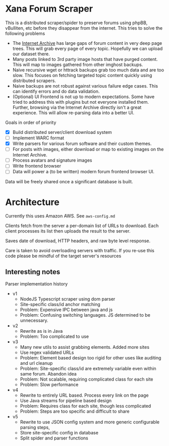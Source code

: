 # Xana Forum Scraper

This is a distributed scraper/spider to preserve forums using phpBB, vBulliten, etc before they
disappear from the internet. This tries to solve the following problems

* The [Internet Archive](https://web.archive.org) has large gaps of forum content in very deep page
  trees. This will grab every page of every topic. Hopefully we can upload our dataset there.
* Many posts linked to 3rd party image hosts that have purged content. This will map to images
  gathered from other imghost backups.
* Naive recursive wget or httrack backups grab too much data and are too slow. This focuses on
  fetching targeted topic content quickly using distributed scrapers.
* Naive backups are not robust against various failure edge cases. This can identify errors and do
  data validation.
* (Optional) UI Frontend is not up to modern expectations. Some have tried to address this with
  plugins but not everyone installed them. Further, browsing via the Internet Archive directly isn't
  a great experience. This will allow re-parsing data into a better UI.

Goals in order of priority

* [x] Build distributed server/client download system
* [ ] Implement WARC format
* [x] Write parsers for various forum software and their custom themes.
* [ ] For posts with images, either download or map to existing images on the Internet Archive.
* [ ] Process avatars and signature images
* [ ] Write frontend browser
* [ ] Data will power a (to be written) modern forum frontend browser UI.

Data will be freely shared once a significant database is built.

# Architecture

Currently this uses Amazon AWS. See `aws-config.md`

Clients fetch from the server a per-domain list of URLs to download. Each client processes its list
then uploads the result to the server.

Saves date of download, HTTP headers, and raw byte level response.

Care is taken to avoid overloading servers with traffic. If you re-use this code please be mindful
of the target server's resources

## Interesting notes

Parser implementation history

* v1
  * NodeJS Typescript scraper using dom parser
  * Site-specific class/id anchor matching 
  * Problem: Expensive IPC between java and js
  * Problem: Confusing switching languages. JS determined to be unnecessary.
* v2
  * Rewrite as is in Java
  * Problem: Too complicated to use
* v3
  * Many new utils to assist grabbing elements. Added more sites
  * Use regex validated URLs
  * Problem: Element based design too rigid for other uses like auditing and url cleanup
  * Problem: Site-specific class/id are extremely variable even within same forum. Abandon idea
  * Problem: Not scalable, requiring complicated class for each site
  * Problem: Slow performance
* v4
  * Rewrite to entirely URL based. Process every link on the page
  * Use Java streams for pipeline based design
  * Problem: Requires class for each site, though less complicated
  * Problem: Steps are too specific and difficult to share
* v5
  * Rewrite to use JSON config system and more generic configurable parsing steps, 
  * Store site-specific config in database 
  * Split spider and parser functions
  